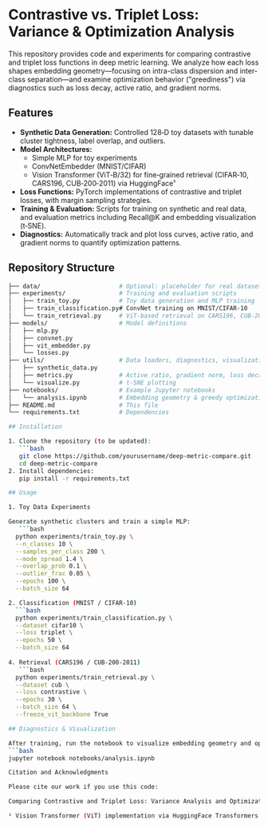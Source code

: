 # Contrastive vs. Triplet Loss: Variance & Optimization Analysis

This repository provides code and experiments for comparing contrastive and triplet loss functions in deep metric learning. We analyze how each loss shapes embedding geometry—focusing on intra-class dispersion and inter-class separation—and examine optimization behavior ("greediness") via diagnostics such as loss decay, active ratio, and gradient norms.

## Features
- **Synthetic Data Generation:** Controlled 128‑D toy datasets with tunable cluster tightness, label overlap, and outliers.
- **Model Architectures:**
  - Simple MLP for toy experiments
  - ConvNetEmbedder (MNIST/CIFAR)
  - Vision Transformer (ViT‑B/32) for fine‑grained retrieval (CIFAR‑10, CARS196, CUB‑200‑2011) via HuggingFace¹
- **Loss Functions:** PyTorch implementations of contrastive and triplet losses, with margin sampling strategies.
- **Training & Evaluation:** Scripts for training on synthetic and real data, and evaluation metrics including Recall@K and embedding visualization (t‑SNE).
- **Diagnostics:** Automatically track and plot loss curves, active ratio, and gradient norms to quantify optimization patterns.

## Repository Structure
```bash
├── data/                      # Optional: placeholder for real datasets (CIFAR-10, MNIST, CARS196, CUB-200)
├── experiments/               # Training and evaluation scripts
│   ├── train_toy.py           # Toy data generation and MLP training
│   ├── train_classification.py# ConvNet training on MNIST/CIFAR-10
│   └── train_retrieval.py     # ViT‑based retrieval on CARS196, CUB‑200
├── models/                    # Model definitions
│   ├── mlp.py
│   ├── convnet.py
│   ├── vit_embedder.py
│   └── losses.py
├── utils/                     # Data loaders, diagnostics, visualization
│   ├── synthetic_data.py
│   ├── metrics.py             # Active ratio, gradient norm, loss decay
│   └── visualize.py           # t‑SNE plotting
├── notebooks/                 # Example Jupyter notebooks
│   └── analysis.ipynb         # Embedding geometry & greedy optimization plots
├── README.md                  # This file
└── requirements.txt           # Dependencies

## Installation

1. Clone the repository (to be updated):
   ```bash
   git clone https://github.com/yourusername/deep-metric-compare.git
   cd deep-metric-compare
2. Install dependencies:
   pip install -r requirements.txt

## Usage

1. Toy Data Experiments

Generate synthetic clusters and train a simple MLP:
   ```bash
  python experiments/train_toy.py \
  --n_classes 10 \
  --samples_per_class 200 \
  --mode_spread 1.4 \
  --overlap_prob 0.1 \
  --outlier_frac 0.05 \
  --epochs 100 \
  --batch_size 64

2. Classification (MNIST / CIFAR‑10)
  ```bash
  python experiments/train_classification.py \
  --dataset cifar10 \
  --loss triplet \
  --epochs 50 \
  --batch_size 64
   
4. Retrieval (CARS196 / CUB‑200‑2011)
   ```bash
  python experiments/train_retrieval.py \
  --dataset cub \
  --loss contrastive \
  --epochs 30 \
  --batch_size 64 \
  --freeze_vit_backbone True

## Diagnostics & Visualization

After training, run the notebook to visualize embedding geometry and optimization metrics:
```bash
jupyter notebook notebooks/analysis.ipynb

Citation and Acknowledgments

Please cite our work if you use this code:

Comparing Contrastive and Triplet Loss: Variance Analysis and Optimization Behavior

¹ Vision Transformer (ViT) implementation via HuggingFace Transformers: https://huggingface.co/docs/transformers/v4.13.0/en/model_doc/vit
